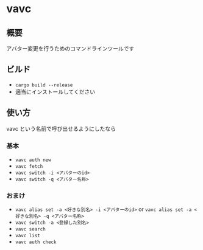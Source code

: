 # vavc
## 概要
アバター変更を行うためのコマンドラインツールです
## ビルド
- `cargo build --release`
- 適当にインストールしてください
## 使い方
vavc という名前で呼び出せるようにしたなら
### 基本
- `vavc auth new`
- `vavc fetch`
- `vavc switch -i <アバターのid>`
- `vavc switch -q <アバター名称>`
### おまけ
- `vavc alias set -a <好きな別名> -i <アバターのid>` or `vavc alias set -a <好きな別名> -q <アバター名称>`
- `vavc switch -a <登録した別名>`
- `vavc search`
- `vavc list`
- `vavc auth check`